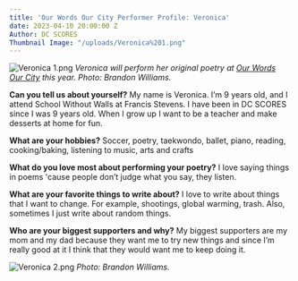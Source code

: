```yaml
---
title: 'Our Words Our City Performer Profile: Veronica'
date: 2023-04-10 20:00:00 Z
Author: DC SCORES
Thumbnail Image: "/uploads/Veronica%201.png"
---
```


![Veronica 1.png](/uploads/Veronica%201.png)
*Veronica will perform her original poetry at [Our Words Our City](https://owoc.dcscores.org/) this year. Photo: Brandon Williams.*













**Can you tell us about yourself?**
My name is Veronica. I’m 9 years old, and I attend School Without Walls at Francis Stevens. I have been in DC SCORES since I was 9 years old. When I grow up I want to be a teacher and make desserts at home for fun.

**What are your hobbies?**
Soccer, poetry, taekwondo, ballet, piano, reading, cooking/baking, listening to music, arts and crafts 

**What do you love most about performing your poetry?**
I love saying things in poems 'cause people don’t judge what you say, they listen. 

**What are your favorite things to write about?**
I love to write about things that I want to change. For example, shootings, global warming, trash. Also, sometimes I just write about random things. 

**Who are your biggest supporters and why?**
My biggest supporters are my mom and my dad because they want me to try new things and since I’m really good at it I think that they would want me to keep doing it.

![Veronica 2.png](/uploads/Veronica%202.png)
*Photo: Brandon Williams.*